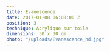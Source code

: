 ```yaml
---
title: Evanescence
date: 2017-01-08 06:08:00 Z
position: 3
technique: Acrylique sur toile
dimensions: 30 x 30 cm
photo: "/uploads/Evanescence_hd.jpg"
---
```


